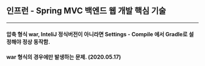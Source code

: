 ## 인프런 - Spring MVC 백엔드 웹 개발 핵심 기술
-----
#### 압축 형식 war, InteliJ 정식버전이 아니라면 Settings - Compile 에서 Gradle로 설정해야 정상 동작함.
#### war 형식의 경우에만 발생하는 문제. (2020.05.17)

